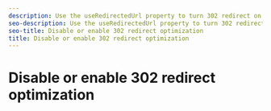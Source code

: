 ```yaml
---
description: Use the useRedirectedUrl property to turn 302 redirect on (true) or off (false).
seo-description: Use the useRedirectedUrl property to turn 302 redirect on (true) or off (false).
seo-title: Disable or enable 302 redirect optimization
title: Disable or enable 302 redirect optimization
---
```


# Disable or enable 302 redirect optimization

